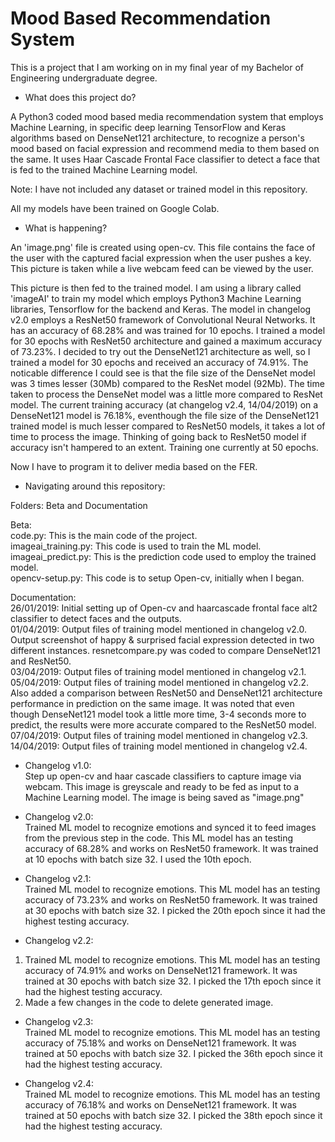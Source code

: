 # Mood Based Recommendation System

This is a project that I am working on in my final year of my Bachelor of Engineering undergraduate degree.

- What does this project do?

A Python3 coded mood based media recommendation system that employs Machine Learning, in specific deep learning TensorFlow and Keras algorithms based on DenseNet121 architecture, to recognize a person's mood based on facial expression and recommend media to them based on the same. It uses Haar Cascade Frontal Face classifier to detect a face that is fed to the trained Machine Learning model.

Note: I have not included any dataset or trained model in this repository.

All my models have been trained on Google Colab.

- What is happening?

An 'image.png' file is created using open-cv. This file contains the face of the user with the captured facial expression when the user pushes a key. This picture is taken while a live webcam feed can be viewed by the user.

This picture is then fed to the trained model. I am using a library called 'imageAI' to train my model which employs Python3 Machine Learning libraries, Tensorflow for the backend and Keras. The model in changelog v2.0 employs a ResNet50 framework of Convolutional Neural Networks. It has an accuracy of 68.28% and was trained for 10 epochs. I trained a model for 30 epochs with ResNet50 architecture and gained a maximum accuracy of 73.23%. I decided to try out the DenseNet121 architecture as well, so I trained a model for 30 epochs and received an accuracy of 74.91%. The noticable difference I could see is that the file size of the DenseNet model was 3 times lesser (30Mb) compared to the ResNet model (92Mb). The time taken to process the DenseNet model was a little more compared to ResNet model. The current training accuracy (at changelog v2.4, 14/04/2019) on a DenseNet121 model is 76.18%, eventhough the file size of the DenseNet121 trained model is much lesser compared to ResNet50 models, it takes a lot of time to process the image. Thinking of going back to ResNet50 model if accuracy isn't hampered to an extent. Training one currently at 50 epochs.

Now I have to program it to deliver media based on the FER.

- Navigating around this repository:

Folders: Beta and Documentation<br />

Beta:<br />
code.py: This is the main code of the project.<br />
imageai_training.py: This code is used to train the ML model.<br />
imageai_predict.py: This is the prediction code used to employ the trained model.<br />
opencv-setup.py: This code is to setup Open-cv, initially when I began.<br />

Documentation:<br />
26/01/2019: Initial setting up of Open-cv and haarcascade frontal face alt2 classifier to detect faces and the outputs.<br />
01/04/2019: Output files of training model mentioned in changelog v2.0. Output screenshot of happy & surprised facial expression detected in two different instances. resnetcompare.py was coded to compare DenseNet121 and ResNet50.<br />
03/04/2019: Output files of training model mentioned in changelog v2.1.<br />
05/04/2019: Output files of training model mentioned in changelog v2.2. Also added a comparison between ResNet50 and DenseNet121 architecture performance in prediction on the same image. It was noted that even though DenseNet121 model took a little more time, 3-4 seconds more to predict, the results were more accurate compared to the ResNet50 model.<br />
07/04/2019: Output files of training model mentioned in changelog v2.3.<br />
14/04/2019: Output files of training model mentioned in changelog v2.4.<br />

- Changelog v1.0:<br />
Step up open-cv and haar cascade classifiers to capture image via webcam. This image is greyscale and ready to be fed as input to a Machine Learning model. The image is being saved as "image.png"<br />

- Changelog v2.0:<br />
Trained ML model to recognize emotions and synced it to feed images from the previous step in the code. This ML model has an testing accuracy of 68.28% and works on ResNet50 framework. It was trained at 10 epochs with batch size 32. I used the 10th epoch.<br />

- Changelog v2.1:<br />
Trained ML model to recognize emotions. This ML model has an testing accuracy of 73.23% and works on ResNet50 framework. It was trained at 30 epochs with batch size 32. I picked the 20th epoch since it had the highest testing accuracy.

- Changelog v2.2:<br />
1. Trained ML model to recognize emotions. This ML model has an testing accuracy of 74.91% and works on DenseNet121 framework. It was trained at 30 epochs with batch size 32. I picked the 17th epoch since it had the highest testing accuracy.
2. Made a few changes in the code to delete generated image.

- Changelog v2.3:<br />
Trained ML model to recognize emotions. This ML model has an testing accuracy of 75.18% and works on DenseNet121 framework. It was trained at 50 epochs with batch size 32. I picked the 36th epoch since it had the highest testing accuracy.

- Changelog v2.4:<br />
Trained ML model to recognize emotions. This ML model has an testing accuracy of 76.18% and works on DenseNet121 framework. It was trained at 50 epochs with batch size 32. I picked the 38th epoch since it had the highest testing accuracy. 
